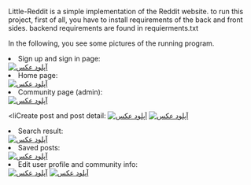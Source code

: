 Little-Reddit is a simple implementation of the Reddit website. to run this project, first of all, you have to install requirements of the back and front sides.
backend requirements are found in requierments.txt

In the following, you see some pictures of the running program.

<li>Sign up and sign in page:</li>
<a href="https://uupload.ir/" target="_blank"><img src="https://s6.uupload.ir/files/login_rgld.png" border="0" alt="آپلود عکس" /></a>

<li>Home page:</li>
<a href="https://uupload.ir/" target="_blank"><img src="https://s6.uupload.ir/files/cm_page_hxjj.png" border="0" alt="آپلود عکس" /></a>

<li>Community page (admin):</li>
<a href="https://uupload.ir/" target="_blank"><img src="https://s6.uupload.ir/files/admin_9xw.png" border="0" alt="آپلود عکس" /></a>

<liCreate post and post detail:</li>
<a href="https://uupload.ir/" target="_blank"><img src="https://s6.uupload.ir/files/create_post_ead.png" border="0" alt="آپلود عکس" /></a>
<a href="https://uupload.ir/" target="_blank"><img src="https://s6.uupload.ir/files/post_detail_gog1.png" border="0" alt="آپلود عکس" /></a>

<li>Search result:</li>
<a href="https://uupload.ir/" target="_blank"><img src="https://s6.uupload.ir/files/search_8qus.png" border="0" alt="آپلود عکس" /></a>

<li>Saved posts:</li>
<a href="https://uupload.ir/" target="_blank"><img src="https://s6.uupload.ir/files/saved_ma0u.png" border="0" alt="آپلود عکس" /></a>

<li>Edit user profile and community info:</li>
<a href="https://uupload.ir/" target="_blank"><img src="https://s6.uupload.ir/files/setting_3lmg.png" border="0" alt="آپلود عکس" /></a>
<a href="https://uupload.ir/" target="_blank"><img src="https://s6.uupload.ir/files/screenshot_(1701)_y9o1.png" border="0" alt="آپلود عکس" /></a>
